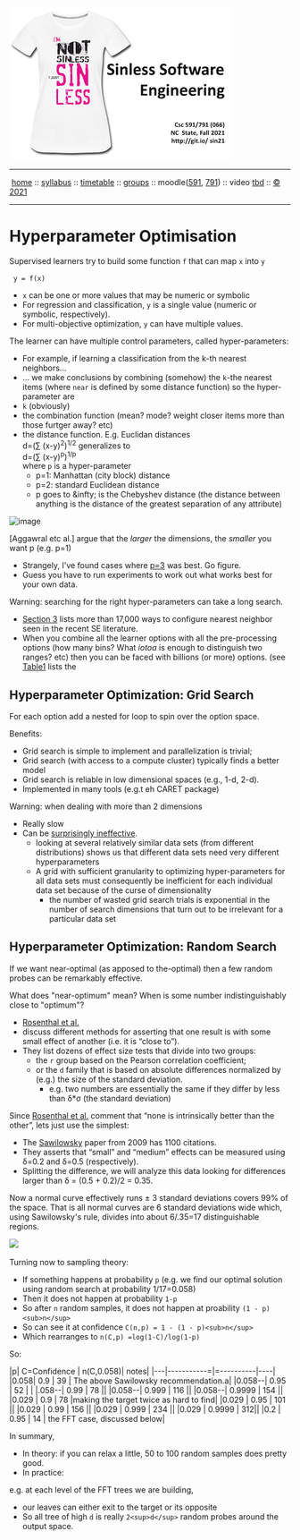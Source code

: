 <a name=top>
<a  href="https://git.io/sin21"><img  width=400 src="/docs/img/sin1.png"></a>       
<hr>
<p>
&nbsp;<a href="https://git.io/sin21">home</a> ::
<a href="https://github.com/txt/sin21/blob/master/docs/syllabus.md#top">syllabus</a> ::
<a href="https://github.com/txt/sin21/blob/master/docs/syllabus.md#timetable">timetable</a> ::
<a href="https://docs.google.com/spreadsheets/d/1n0zHiZlVYkLAEg5Lj1CVaLSEaeNy8iYjw8IMWYWs4Tk/edit?usp=sharing">groups</a> ::
moodle(<a href="https://moodle-courses2122.wolfware.ncsu.edu/course/view.php?id=3211">591</a>,
<a href="https://moodle-courses2122.wolfware.ncsu.edu/course/view.php?id=3211">791</a>) ::
video <a href="https://ncsu.hosted.panopto.com/Panopto/Pages/Sessions/List.aspx#folderID=a5998f03-01df-4c6c-91c1-ad80003f3c7c">tbd</a> ::
<a href="https://github.com/txt/sin21/blob/master/LICENSE.md#top">&copy; 2021</a>
<br>
<hr>


# Hyperparameter Optimisation

Supervised learners try to build some function `f` that can map `x` into `y`

     y = f(x)

- `x` can be one or more values that may be numeric or symbolic
- For regression and classification, `y` is a single value (numeric or symbolic, respectively).
- For multi-objective optimization, `y` can have multiple values.

The learner can have multiple control parameters, called hyper-parameters:

- For example, if learning a classification from the k-th nearest  neighbors...
- ... we make conclusions by combining (somehow) the `k`-the nearest items (where `near` is defined by some distance function) so the hyper-parameter are 
- `k` (obviously) 
- the combination function (mean? mode? weight closer items more than those furtger away? etc)
- the distance function. E.g. Euclidan distances    
  d=(&sum; (x-y)<sup>2</sup>)<sup>1/2</sup>  generalizes to      
  d=(&sum; (x-y)<sup>p</sup>)<sup>1/p</sup>      
   where `p` is a hyper-parameter 
  - p=1: Manhattan (city block) distance
  - p=2: standard Euclidean distance
  - p goes to &infty; is the  Chebyshev distance  (the distance between anything is the distance of the greatest separation of any attribute) 
     
![image](https://user-images.githubusercontent.com/29195/134363838-694ffcab-1951-4e1b-983a-820d0ceb466a.png)

[Aggawral etc al.] argue that the _larger_ the dimensions, the _smaller_ you want p (e.g. p=1)
- Strangely, I've found cases where [p=3](https://github.com/timm/lean/blob/master/src/knn.lua#L76-L77) was best. Go figure. 
- Guess you have to run experiments to work out what works best for your own data.

Warning: 
searching for the right hyper-parameters can take  a long search. 

- [Section 3](http://menzies.us/pdf/11teak.pdf) 
  lists more than 17,000 ways to configure nearest neighbor seen in the recent SE literature.
- When you combine all the learner options with all the pre-processing options (how many bins? What _iotoa_ is enough to distinguish two ranges? etc)
  then you can be faced with billions (or more) options.
  (see  [Table1](https://arxiv.org/pdf/1902.01838.pdf)  lists the

## Hyperparameter Optimization: Grid Search

For each option add a nested for loop to spin over the option space.

Benefits:

- Grid search is simple to implement and parallelization is trivial;
- Grid search (with access to a compute cluster) typically finds a better model
- Grid search is reliable in low dimensional spaces (e.g., 1-d, 2-d).
- Implemented in many tools (e.g.t eh CARET package)

Warning: when dealing with more than 2 dimensions

- Really slow
- Can be [surprisingly ineffective](https://www.jmlr.org/papers/volume13/bergstra12a/bergstra12a.pdf).
  -  looking at several relatively similar data sets (from different distributions) shows us that different data sets need very different hyperparameters
  -  A grid with sufficient granularity to optimizing hyper-parameters for all data sets must consequently be inefficient for each individual data set because of the curse of dimensionality
     - the number of wasted grid search trials is exponential in the number of search dimensions that turn out to be irrelevant for a particular data set

## Hyperparameter Optimization: Random Search

If we want near-optimal (as apposed to the-optimal) then a few random probes can be remarkably effective.

What does "near-optimum" mean? When is some number indistinguishably  close  to "optimum"?

- [Rosenthal et al.](https://www.google.com/books/edition/The_Handbook_of_Research_Synthesis/p-aFAwAAQBAJ?hl=en&gbpv=1&pg=PA231&printsec=frontcover)
- discuss different methods for asserting that
one result is with some small effect of another (i.e. it is “close to”). 
- They list
dozens of effect size tests that divide into two groups: 
  - the `r` group 
based on the Pearson correlation coefficient; 
  - or the `d` family that is based on
absolute differences normalized by (e.g.) the size of the standard deviation.
    - e.g. two numbers are essentially the same if they differ by less than &delta;\*&sigma; (the standard deviation)

Since 
[Rosenthal et al.](https://www.google.com/books/edition/The_Handbook_of_Research_Synthesis/p-aFAwAAQBAJ?hl=en&gbpv=1&pg=PA231&printsec=frontcover)
 comment that “none is intrinsically better than the other”, lets just use the simplest:

- The [Sawilowsky](https://digitalcommons.wayne.edu/cgi/viewcontent.cgi?article=1536&context=jmasm)
  paper from  2009 has 1100 citations.
- They asserts that “small” and “medium” effects can be measured using &delta;=0.2 and &delta;=0.5 (respectively). 
- Splitting the difference, we will analyze this data looking for differences larger than &delta; = (0.5 + 0.2)/2 = 0.35.

Now a normal curve effectively runs &plusmn; 3 standard deviations covers 99% of the space. That is all normal curves are 6 standard deviations wide
which, using Sawilowsky's rule, divides into about 6/.35=17 distinguishable regions.

<img width=400 src="https://upload.wikimedia.org/wikipedia/commons/thumb/8/8c/Standard_deviation_diagram.svg/1200px-Standard_deviation_diagram.svg.png">

Turning now to sampling theory:

- If something happens at probability `p` (e.g. we find our optimal solution using random search at probability 1/17=0.058)
- Then it does not happen at probability `1-p`
- So after `n` random samples, it does not happen at proability `(1 - p)<sub>n</sup>`
- So can see it  at confidence `C(n,p) = 1 - (1 - p)<sub>n</sup>`
- Which rearranges to `n(C,p) =log(1-C)/log(1-p)`

So:

|p| C=Confidence | n(C,0.058)| notes|
|---|-----------=|=----------|----|
|0.058| 0.9         |  39       | The above Sawilowsky recommendation.a|
|0.058--| 0.95        |  52       | |
|.058--| 0.99        |  78       ||
|0.058--| 0.999       | 116       ||
|0.058--| 0.9999      | 154       ||
|0.029  | 0.9          | 78  |making the  target twice as  hard to find|
|0.029  | 0.95  |  101 ||
|0.029  | 0.99  |  156 ||
|0.029  | 0.999 | 234  ||
|0.029 | 0.9999 | 312||
|0.2   | 0.95   | 14 | the FFT case, discussed below|


In summary, 
- In theory: if you can relax a little, 50 to 100 random samples does pretty good.
- In practice: 

e.g. at each level of the FFT trees we are building, 

- our leaves can either exit to the target or its opposite
- So all tree of high `d` is really `2<sup>d</sup>` random probes around the output space.

